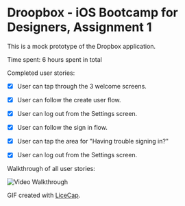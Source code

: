 # Droopbox - iOS Bootcamp for Designers, Assignment 1

This is a mock prototype of the Dropbox application. 

Time spent: 6 hours spent in total

Completed user stories:

 * [x] User can tap through the 3 welcome screens.
 * [x] User can follow the create user flow.
 * [x] User can log out from the Settings screen.
 * [x] User can follow the sign in flow.
 * [x] User can tap the area for "Having trouble signing in?"
 * [x] User can log out from the Settings screen.


Walkthrough of all user stories:

![Video Walkthrough](anim_rotten_tomatoes.gif)

GIF created with [LiceCap](http://www.cockos.com/licecap/).

